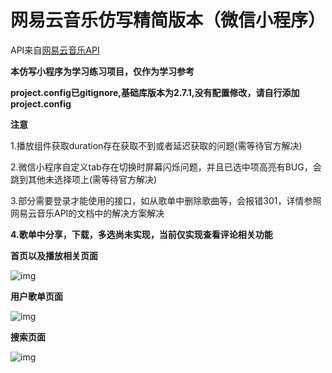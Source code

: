 网易云音乐仿写精简版本（微信小程序）
===

API来自[网易云音乐API](https://github.com/Binaryify/NeteaseCloudMusicApi)

__本仿写小程序为学习练习项目，仅作为学习参考__

**project.config已gitignore,基础库版本为2.7.1,没有配置修改，请自行添加project.config**

**注意**

1.播放组件获取duration存在获取不到或者延迟获取的问题(需等待官方解决)

2.微信小程序自定义tab存在切换时屏幕闪烁问题，并且已选中项高亮有BUG，会跳到其他未选择项上(需等待官方解决)

3.部分需要登录才能使用的接口，如从歌单中删除歌曲等，会报错301，详情参照网易云音乐API的文档中的解决方案解决

**4.歌单中分享，下载，多选尚未实现，当前仅实现查看评论相关功能**

**首页以及播放相关页面**

![img](https://github.com/partysu/musicBox/blob/master/images/player.gif)

**用户歌单页面**

![img](https://github.com/partysu/musicBox/blob/master/images/songList.gif)

**搜索页面**

![img](https://github.com/partysu/musicBox/blob/master/images/search.gif)